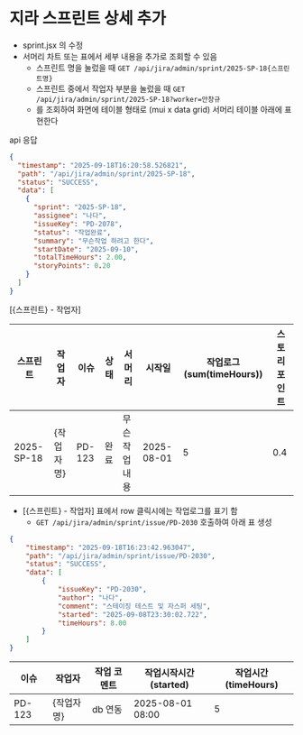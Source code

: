# 지라 스프린트 상세 추가 

- sprint.jsx 의 수정 
- 서머리 차트 또는 표에서 세부 내용을 추가로 조회할 수 있음 
    - 스프린트 명을 눌렀을 때 `GET /api/jira/admin/sprint/2025-SP-18{스프린트명}`
    - 스프린트 중에서 작업자 부분을 눌렀을 때 `GET /api/jira/admin/sprint/2025-SP-18?worker=안창규`
    - 를 조회하여 화면에 테이블 형태로 (mui x data grid) 서머리 테이블 아래에 표현한다

api 응답
```json
{
  "timestamp": "2025-09-18T16:20:58.526821",
  "path": "/api/jira/admin/sprint/2025-SP-18",
  "status": "SUCCESS",
  "data": [
    {
      "sprint": "2025-SP-18",
      "assignee": "나다",
      "issueKey": "PD-2078",
      "status": "작업완료",
      "summary": "무슨작업 하려고 한다",
      "startDate": "2025-09-10",
      "totalTimeHours": 2.00,
      "storyPoints": 0.20
    }
  ]
}
```
[{스프린트} - 작업자]

| 스프린트       | 작업자    | 이슈     | 상태 | 서머리      | 시작일        | 작업로그(sum(timeHours)) | 스토리포인트 | 
|------------|--------|--------|----|----------|------------|----------------------|--------|
| 2025-SP-18 | {작업자명} | PD-123 | 완료 | 무슨 작업 내용 | 2025-08-01 | 5                    | 0.4    |




- [{스프린트} - 작업자] 표에서 row 클릭시에는 작업로그를 표기 함
  - `GET /api/jira/admin/sprint/issue/PD-2030` 호출하여 아래 표 생성 

```json
{
    "timestamp": "2025-09-18T16:23:42.963047",
    "path": "/api/jira/admin/sprint/issue/PD-2030",
    "status": "SUCCESS",
    "data": [
        {
            "issueKey": "PD-2030",
            "author": "나다",
            "comment": "스테이징 테스트 및 자스퍼 세팅",
            "started": "2025-09-08T23:30:02.722",
            "timeHours": 8.00
        }
    ]
}

```

| 이슈     | 작업자    | 작업 코멘트 | 작업시작시간(started)  | 작업시간(timeHours) | 
|--------|--------|--------|------------------|-----------------|
| PD-123 | {작업자명} | db 연동  | 2025-08-01 08:00 | 5               |